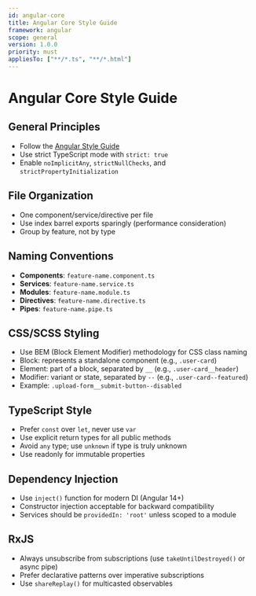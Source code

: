 ```yaml
---
id: angular-core
title: Angular Core Style Guide
framework: angular
scope: general
version: 1.0.0
priority: must
appliesTo: ["**/*.ts", "**/*.html"]
---
```


# Angular Core Style Guide

## General Principles

- Follow the [Angular Style Guide](https://angular.dev/style-guide)
- Use strict TypeScript mode with `strict: true`
- Enable `noImplicitAny`, `strictNullChecks`, and `strictPropertyInitialization`

## File Organization

- One component/service/directive per file
- Use index barrel exports sparingly (performance consideration)
- Group by feature, not by type

## Naming Conventions

- **Components**: `feature-name.component.ts`
- **Services**: `feature-name.service.ts`
- **Modules**: `feature-name.module.ts`
- **Directives**: `feature-name.directive.ts`
- **Pipes**: `feature-name.pipe.ts`

## CSS/SCSS Styling

- Use BEM (Block Element Modifier) methodology for CSS class naming
- Block: represents a standalone component (e.g., `.user-card`)
- Element: part of a block, separated by `__` (e.g., `.user-card__header`)
- Modifier: variant or state, separated by `--` (e.g., `.user-card--featured`)
- Example: `.upload-form__submit-button--disabled`

## TypeScript Style

- Prefer `const` over `let`, never use `var`
- Use explicit return types for all public methods
- Avoid `any` type; use `unknown` if type is truly unknown
- Use readonly for immutable properties

## Dependency Injection

- Use `inject()` function for modern DI (Angular 14+)
- Constructor injection acceptable for backward compatibility
- Services should be `providedIn: 'root'` unless scoped to a module

## RxJS

- Always unsubscribe from subscriptions (use `takeUntilDestroyed()` or async pipe)
- Prefer declarative patterns over imperative subscriptions
- Use `shareReplay()` for multicasted observables
